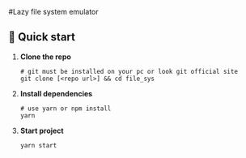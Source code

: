 #Lazy file system emulator
## 🚀 Quick start

1.  **Clone the repo**

    ```shell
    # git must be installed on your pc or look git official site
    git clone [<repo url>] && cd file_sys
    ```

2.  **Install dependencies**

    ```shell
    # use yarn or npm install
    yarn 
    ```

3.  **Start project**

    ```shell
    yarn start
    ```

